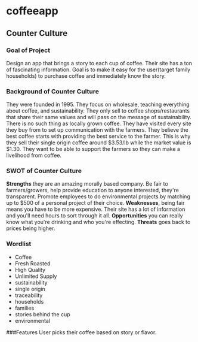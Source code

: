 # coffeeapp

## Counter Culture

### Goal of Project
Design an app that brings a story to each cup of coffee. Their site has a ton of fascinating information. Goal is to make it easy for the user(target family households) to purchase coffee and immediately know the story.

### Background of Counter Culture
They were founded in 1995. They focus on wholesale, teaching everything about coffee, and sustainability. They only sell to coffee shops/restaurants that share their same values and will pass on the message of sustainability. There is no such thing as locally grown coffee. They have visited every site they buy from to set up communication with the farmers. They believe the best coffee starts with providing the best service to the farmer. This is why they sell their single origin coffee around $3.53/lb while the market value is $1.30. They want to be able to support the farmers so they can make a livelihood from coffee.

### SWOT of Counter Culture
**Strengths** they are an amazing morally based company. Be fair to farmers/growers, help provide education to anyone interested, they're transparent. Promote employees to do environmental projects by matching up to $500 of a personal project of their choice. **Weaknesses**, being fair means you have to be more expensive. Their site has a lot of information and you'll need hours to sort through it all. **Opportunities** you can really know what you're drinking and who you're effecting. **Threats** goes back to prices being higher.  

### Wordlist
* Coffee
* Fresh Roasted
* High Quality
* Unlimited Supply
* sustainability
* single origin
* traceability
* households
* families
* stories behind the cup
* environmental

###Features
User picks their coffee based on story or flavor.
